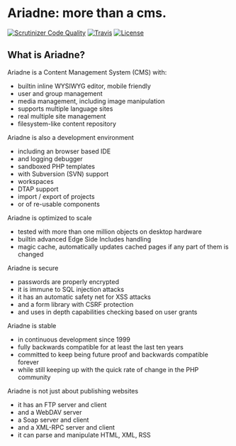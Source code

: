 Ariadne: more than a cms.
========================= 

[![Scrutinizer Code Quality](https://scrutinizer-ci.com/g/Ariadne-CMS/ariadne/badges/quality-score.png?b=master)](https://scrutinizer-ci.com/g/Ariadne-CMS/ariadne/?branch=master)
[![Travis](https://travis-ci.org/Ariadne-CMS/ariadne.svg)](https://travis-ci.org/Ariadne-CMS/ariadne/)
[![License](https://img.shields.io/badge/License-GPL2-brightgreen.svg)](https://github.com/Ariadne-CMS/ariadne/blob/master/LICENSE)

What is Ariadne?
----------------
Ariadne is a Content Management System (CMS) with:
- builtin inline WYSIWYG editor, mobile friendly
- user and group management
- media management, including image manipulation
- supports multiple language sites
- real multiple site management
- filesystem-like content repository

Ariadne is also a development environment
- including an browser based IDE
- and logging debugger
- sandboxed PHP templates
- with Subversion (SVN) support
- workspaces
- DTAP support
- import / export of projects
- or of re-usable components

Ariadne is optimized to scale
- tested with more than one million objects on desktop hardware
- builtin advanced Edge Side Includes handling
- magic cache, automatically updates cached pages if any part of them is changed

Ariadne is secure
- passwords are properly encrypted
- it is immune to SQL injection attacks
- it has an automatic safety net for XSS attacks
- and a form library with CSRF protection
- and uses in depth capabilities checking based on user grants

Ariadne is stable
- in continuous development since 1999
- fully backwards compatible for at least the last ten years
- committed to keep being future proof and backwards compatible forever
- while still keeping up with the quick rate of change in the PHP community

Ariadne is not just about publishing websites
- it has an FTP server and client
- and a WebDAV server
- a Soap server and client
- and a XML-RPC server and client
- it can parse and manipulate HTML, XML, RSS
